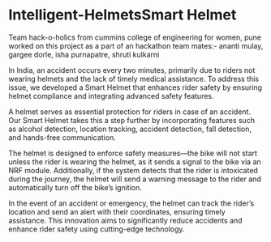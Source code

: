 # Intelligent-HelmetsSmart Helmet

Team hack-o-holics from cummins college of engineering for women, pune worked on this project as a part of an hackathon
team mates:- ananti mulay, gargee dorle, isha purnapatre, shruti kulkarni

In India, an accident occurs every two minutes, primarily due to riders not wearing helmets and the lack of timely medical assistance. To address this issue, we developed a Smart Helmet that enhances rider safety by ensuring helmet compliance and integrating advanced safety features.

A helmet serves as essential protection for riders in case of an accident. Our Smart Helmet takes this a step further by incorporating features such as alcohol detection, location tracking, accident detection, fall detection, and hands-free communication.

The helmet is designed to enforce safety measures—the bike will not start unless the rider is wearing the helmet, as it sends a signal to the bike via an NRF module. Additionally, if the system detects that the rider is intoxicated during the journey, the helmet will send a warning message to the rider and automatically turn off the bike’s ignition.

In the event of an accident or emergency, the helmet can track the rider’s location and send an alert with their coordinates, ensuring timely assistance. This innovation aims to significantly reduce accidents and enhance rider safety using cutting-edge technology.
